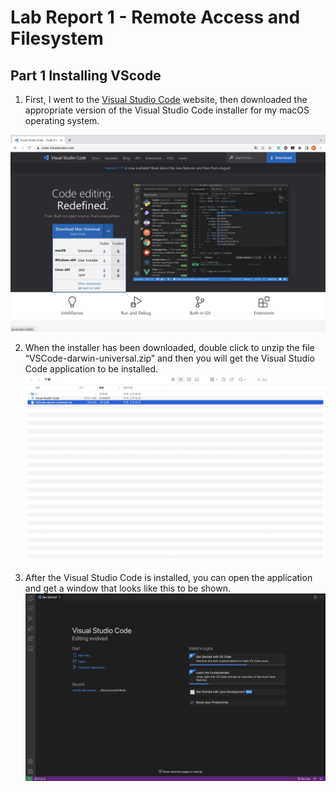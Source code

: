 # Lab Report 1 - Remote Access and Filesystem

## Part 1 Installing VScode
1. First, I went to the [Visual Studio Code](https://code.visualstudio.com) website, then downloaded the appropriate version of the Visual Studio Code installer for my macOS operating system.

![Image](lab%20report%201%201.1.png)

2. When the installer has been downloaded, double click to unzip the file “VSCode-darwin-universal.zip” and then you will get the Visual Studio Code application to be installed.
![Image](lab%20report%201%201.2.png)

3. After the Visual Studio Code is installed, you can open the application and get a window that looks like this to be shown.
![Image](lab%20report%201%201.3.png)







